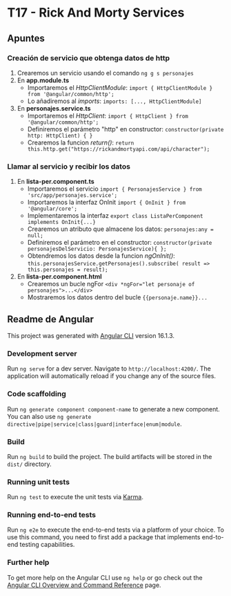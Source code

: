 # T17 - Rick And Morty Services
## Apuntes
### Creación de servicio que obtenga datos de http
1. Crearemos un servicio usando el comando `ng g s personajes`
2. En **app.module.ts**
    - Importaremos el *HttpClientModule*: `import { HttpClientModule } from '@angular/common/http';`
    - Lo añadiremos al *imports*: `imports: [..., HttpClientModule]`
3. En **personajes.service.ts**
    - Importaremos el *HttpClient*: `import { HttpClient } from '@angular/common/http';`
    - Definiremos el parámetro "http" en constructor: `constructor(private http: HttpClient) { }`
    - Crearemos la funcion *return()*: `return this.http.get("https://rickandmortyapi.com/api/character");`

### Llamar al servicio y recibir los datos
1. En **lista-per.component.ts**
    - Importaremos el servicio `import { PersonajesService } from 'src/app/personajes.service';`
    - Importaremos la interfaz OnInit `import { OnInit } from '@angular/core';`
    - Implementaremos la interfaz `export class ListaPerComponent implements OnInit{...}`
    - Crearemos un atributo que almacene los datos: `personajes:any = null;`
    - Definiremos el parámetro en el constructor: `constructor(private personajesDelServicio: PersonajesService){ };`
    - Obtendremos los datos desde la funcion *ngOnInit()*: `this.personajesService.getPersonajes().subscribe( result => this.personajes = result);`
2. En **lista-per.component.html**
    - Crearemos un bucle ngFor `<div *ngFor="let personaje of personajes">...</div>`
    - Mostraremos los datos dentro del bucle `{{personaje.name}}...` 

## Readme de Angular
This project was generated with [Angular CLI](https://github.com/angular/angular-cli) version 16.1.3.

### Development server

Run `ng serve` for a dev server. Navigate to `http://localhost:4200/`. The application will automatically reload if you change any of the source files.

### Code scaffolding

Run `ng generate component component-name` to generate a new component. You can also use `ng generate directive|pipe|service|class|guard|interface|enum|module`.

### Build

Run `ng build` to build the project. The build artifacts will be stored in the `dist/` directory.

### Running unit tests

Run `ng test` to execute the unit tests via [Karma](https://karma-runner.github.io).

### Running end-to-end tests

Run `ng e2e` to execute the end-to-end tests via a platform of your choice. To use this command, you need to first add a package that implements end-to-end testing capabilities.

### Further help

To get more help on the Angular CLI use `ng help` or go check out the [Angular CLI Overview and Command Reference](https://angular.io/cli) page.
